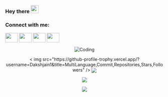 <!--
**Dakshjain1/Dakshjain1** is a ✨ _special_ ✨ repository because its `README.md` (this file) appears on your GitHub profile.

Here are some ideas to get you started:

- 🔭 I’m currently working on ...
- 🌱 I’m currently learning ...
- 👯 I’m looking to collaborate on ...
- 🤔 I’m looking for help with ...
- 💬 Ask me about ...
- 📫 How to reach me: ...
- 😄 Pronouns: ...
- ⚡ Fun fact: ...g
-->

### Hey there <img src="https://media.giphy.com/media/hvRJCLFzcasrR4ia7z/giphy.gif" width="25px">

<h3 align="left">Connect with me:</h3>
<p align="left">
<a href="your link" target="blank"><img align="center" src="https://cdn.jsdelivr.net/npm/simple-icons@3.0.1/icons/twitter.svg" alt="" height="30" width="40" /></a>
<a href="your link" target="blank"><img align="center" src="https://cdn.jsdelivr.net/npm/simple-icons@3.0.1/icons/linkedin.svg" alt="" height="30" width="40" /></a>
<a href="your link" target="blank"><img align="center" src="https://cdn.jsdelivr.net/npm/simple-icons@3.0.1/icons/instagram.svg" alt="" height="30" width="40" /></a>
<a href="your link" target="blank"><img align="center" src="https://cdn.jsdelivr.net/npm/simple-icons@3.0.1/icons/youtube.svg" alt="" height="30" width="40" /></a>
</p>

<p align="center">
<img alt="Coding" src="https://steamuserimages-a.akamaihd.net/ugc/794238861433329050/0BBF5155BAA4CF943C683701E86178CA3E25A84E/">
</p>

 <p align="center"> < img src="https://github-profile-trophy.vercel.app/?username=Dakshjain1&title=MultiLanguage,Commit,Repositories,Stars,Followers" />


<a href="https://github.com/anuraghazra/github-readme-stats">
  <img align="center" src="https://github-readme-stats.vercel.app/api?username=Dakshjain1&show_icons=true&theme=radical" />
</a>

 <p align="center"> <img src="https://github-readme-stats.vercel.app/api/top-langs/?username=Dakshjain1&layout=compact" />
 <p align="center"> <img src="https://github-profile-trophy.vercel.app/?username=Dakshjain1&title=MultiLanguage,Commit,Repositories,Stars,Followers" />

